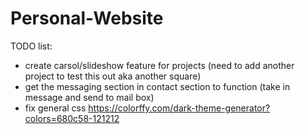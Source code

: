 # Personal-Website

TODO list: 
- create carsol/slideshow feature for projects (need to add another project to test this out aka another square)
- get the messaging section in contact section to function (take in message and send to mail box)
- fix general css 
https://colorffy.com/dark-theme-generator?colors=680c58-121212
